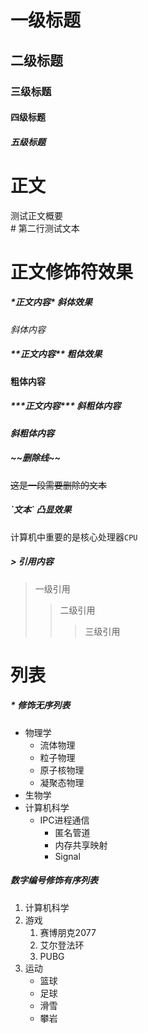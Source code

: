
# 一级标题

## 二级标题

### 三级标题

#### 四级标题

##### 五级标题

# 正文

测试正文概要<br>
\# 第二行测试文本

# 正文修饰符效果

##### \*正文内容\* 斜体效果

*斜体内容*

##### \*\*正文内容\*\* 粗体效果

**粗体内容**

##### \*\*\*正文内容\*\*\* 斜粗体内容

***斜粗体内容***

##### \~\~删除线\~\~

~~这是一段需要删除的文本~~

##### \`文本\` 凸显效果

计算机中重要的是核心处理器`CPU`

##### \> 引用内容

> 一级引用
>> 二级引用
>>> 三级引用


# 列表

##### \* 修饰无序列表

* 物理学
  * 流体物理
  * 粒子物理
  * 原子核物理
  * 凝聚态物理
* 生物学
* 计算机科学
  * IPC进程通信
    * 匿名管道
    * 内存共享映射
    * Signal

##### 数字编号修饰有序列表
1. 计算机科学
2. 游戏
   1. 赛博朋克2077
   2. 艾尔登法环
   3. PUBG
3. 运动
   * 篮球
   * 足球
   * 滑雪
   * 攀岩


